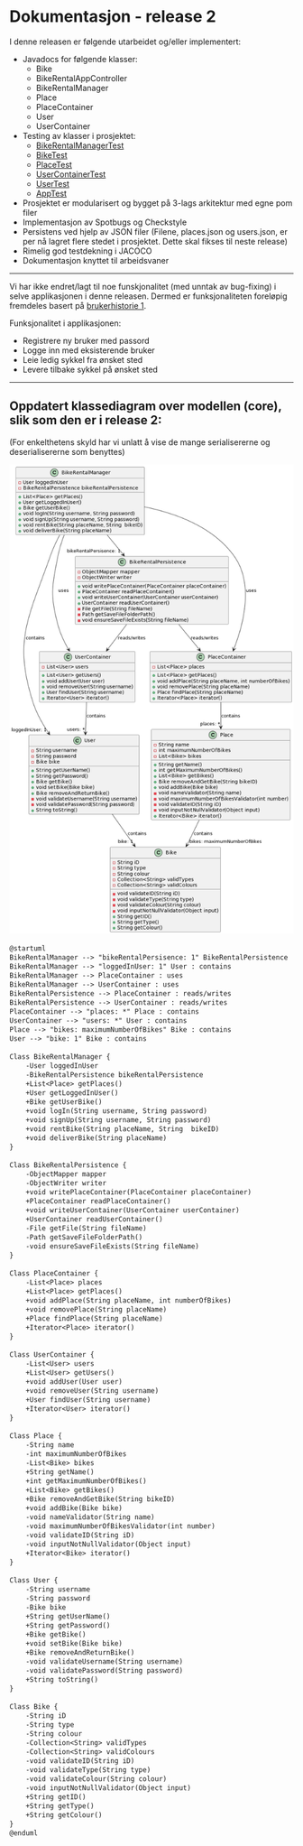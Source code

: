 
# Dokumentasjon - release 2

I denne releasen er følgende utarbeidet og/eller implementert:
- Javadocs for følgende klasser:
  - Bike
  - BikeRentalAppController
  - BikeRentalManager
  - Place
  - PlaceContainer
  - User
  - UserContainer
- Testing av klasser i prosjektet:
  - [BikeRentalManagerTest](../2247/core/src/test/java/bikeRentalApp/core/BikeRentalManagerTest.java)
  - [BikeTest](../2247/core/src/test/java/bikeRentalApp/core/BikeTest.java)
  - [PlaceTest](../2247/core/src/test/java/bikeRentalApp/core/PlaceTest.java)
  - [UserContainerTest](../2247/core/src/test/java/bikeRentalApp/core/UserContainerTest.java)
  - [UserTest](../2247/core/src/test/java/bikeRentalApp/core/UserTest.java)
  - [AppTest](../2247/fxui/src/test/java/bikeRentalApp/ui/AppTest.java)
- Prosjektet er modularisert og bygget på 3-lags arkitektur med egne pom filer
- Implementasjon av Spotbugs og Checkstyle
- Persistens ved hjelp av JSON filer (Filene, places.json og users.json, er per nå lagret flere stedet i prosjektet. Dette skal fikses til neste release)
- Rimelig god testdekning i JACOCO
- Dokumentasjon knyttet til arbeidsvaner

---

Vi har ikke endret/lagt til noe funskjonalitet (med unntak av bug-fixing) i selve applikasjonen i denne releasen. Dermed er funksjonaliteten foreløpig fremdeles basert på [brukerhistorie 1](../2247/readme.md#brukerhistorie-1).

Funksjonalitet i applikasjonen:
- Registrere ny bruker med passord
- Logge inn med eksisterende bruker
- Leie ledig sykkel fra ønsket sted
- Levere tilbake sykkel på ønsket sted

---

## Oppdatert klassediagram over modellen (core), slik som den er i release 2:

(For enkelthetens skyld  har vi unlatt å vise de mange serialisererne og deserialisererne som benyttes)

![alt text](release2ClassDiagram.png "Klassediagram") 

```plantuml
@startuml
BikeRentalManager --> "bikeRentalPersisence: 1" BikeRentalPersistence
BikeRentalManager --> "loggedInUser: 1" User : contains
BikeRentalManager --> PlaceContainer : uses
BikeRentalManager --> UserContainer : uses
BikeRentalPersistence --> PlaceContainer : reads/writes
BikeRentalPersistence --> UserContainer : reads/writes
PlaceContainer --> "places: *" Place : contains
UserContainer --> "users: *" User : contains
Place --> "bikes: maximumNumberOfBikes" Bike : contains
User --> "bike: 1" Bike : contains

Class BikeRentalManager {
    -User loggedInUser
    -BikeRentalPersistence bikeRentalPersistence
    +List<Place> getPlaces()
    +User getLoggedInUser()
    +Bike getUserBike()
    +void logIn(String username, String password)
    +void signUp(String username, String password)
    +void rentBike(String placeName, String  bikeID)
    +void deliverBike(String placeName)
}

Class BikeRentalPersistence {
    -ObjectMapper mapper
    -ObjectWriter writer
    +void writePlaceContainer(PlaceContainer placeContainer)
    +PlaceContainer readPlaceContainer()
    +void writeUserContainer(UserContainer userContainer)
    +UserContainer readUserContainer()
    -File getFile(String fileName)
    -Path getSaveFileFolderPath()
    -void ensureSaveFileExists(String fileName)
}

Class PlaceContainer {
    -List<Place> places
    +List<Place> getPlaces()
    +void addPlace(String placeName, int numberOfBikes)
    +void removePlace(String placeName)
    +Place findPlace(String placeName)
    +Iterator<Place> iterator()
}

Class UserContainer {
    -List<User> users
    +List<User> getUsers()
    +void addUser(User user)
    +void removeUser(String username)
    +User findUser(String username)
    +Iterator<User> iterator()
}

Class Place {
    -String name
    -int maximumNumberOfBikes
    -List<Bike> bikes
    +String getName()
    +int getMaximumNumberOfBikes()
    +List<Bike> getBikes()
    +Bike removeAndGetBike(String bikeID)
    +void addBike(Bike bike)
    -void nameValidator(String name)
    -void maximumNumberOfBikesValidator(int number)
    -void validateID(String iD)
    -void inputNotNullValidator(Object input)
    +Iterator<Bike> iterator()
}

Class User {
    -String username
    -String password
    -Bike bike
    +String getUserName()
    +String getPassword()
    +Bike getBike()
    +void setBike(Bike bike)
    +Bike removeAndReturnBike()
    -void validateUsername(String username)
    -void validatePassword(String password)
    +String toString()
}

Class Bike {
    -String iD
    -String type
    -String colour
    -Collection<String> validTypes
    -Collection<String> validColours
    -void validateID(String iD)
    -void validateType(String type)
    -void validateColour(String colour)
    -void inputNotNullValidator(Object input)
    +String getID()
    +String getType()
    +String getColour()
}
@enduml
```